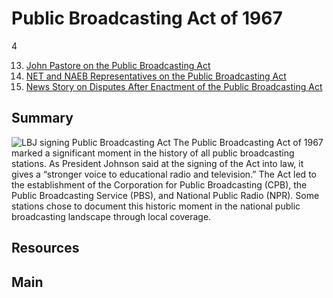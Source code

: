 # Public Broadcasting Act of 1967

4

13. [John Pastore on the Public Broadcasting Act](/cpb-aacip_15-18rbp7bm)
14. [NET and NAEB Representatives on the Public Broadcasting Act](/cpb-aacip_15-02q57bjk)
15. [News Story on Disputes After Enactment of the Public Broadcasting Act](c/pb-aacip_43-jh3cz32j59)


## Summary

![LBJ signing Public Broadcasting Act](https://s3.amazonaws.com/americanarchive.org/exhibits/AAPB_Exhibit_StationHistories_image3.jpg)
The Public Broadcasting Act of 1967 marked a significant moment in the history of all public broadcasting stations. As President Johnson said at the signing of the Act into law, it gives a  “stronger voice to educational radio and television.” The Act led to the establishment of the Corporation for Public Broadcasting (CPB), the Public Broadcasting Service (PBS), and National Public Radio (NPR). Some stations chose to document this historic moment in the national public broadcasting landscape through local coverage.

## Resources

## Main


